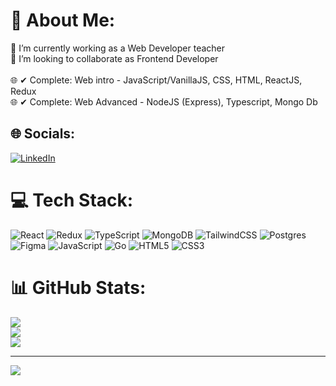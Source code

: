 # 💫 About Me:
🔭 I’m currently working as a Web Developer teacher<br>👯 I’m looking to collaborate as Frontend Developer<br><br> 🌐 ✔ Complete: Web intro - JavaScript/VanillaJS, CSS, HTML, ReactJS, Redux<br> 🌐 ✔ Complete: Web Advanced - NodeJS (Express), Typescript, Mongo Db


## 🌐 Socials:
[![LinkedIn](https://img.shields.io/badge/LinkedIn-%230077B5.svg?logo=linkedin&logoColor=white)](linkedin.com/in/dastansmagulov) 

# 💻 Tech Stack:
![React](https://img.shields.io/badge/react-%2320232a.svg?style=for-the-badge&logo=react&logoColor=%2361DAFB) ![Redux](https://img.shields.io/badge/redux-%23593d88.svg?style=for-the-badge&logo=redux&logoColor=white) ![TypeScript](https://img.shields.io/badge/typescript-%23007ACC.svg?style=for-the-badge&logo=typescript&logoColor=white) ![MongoDB](https://img.shields.io/badge/MongoDB-%234ea94b.svg?style=for-the-badge&logo=mongodb&logoColor=white) ![TailwindCSS](https://img.shields.io/badge/tailwindcss-%2338B2AC.svg?style=for-the-badge&logo=tailwind-css&logoColor=white) ![Postgres](https://img.shields.io/badge/postgres-%23316192.svg?style=for-the-badge&logo=postgresql&logoColor=white) 	![Figma](https://img.shields.io/badge/figma-%23F24E1E.svg?style=for-the-badge&logo=figma&logoColor=white) ![JavaScript](https://img.shields.io/badge/javascript-%23323330.svg?style=for-the-badge&logo=javascript&logoColor=%23F7DF1E) ![Go](https://img.shields.io/badge/go-%2300ADD8.svg?style=for-the-badge&logo=go&logoColor=white) ![HTML5](https://img.shields.io/badge/html5-%23E34F26.svg?style=for-the-badge&logo=html5&logoColor=white) ![CSS3](https://img.shields.io/badge/css3-%231572B6.svg?style=for-the-badge&logo=css3&logoColor=white)
# 📊 GitHub Stats:
![](https://github-readme-stats.vercel.app/api?username=DastanSmagulov&theme=dark&hide_border=false&include_all_commits=false&count_private=false)<br/>
![](https://github-readme-streak-stats.herokuapp.com/?user=DastanSmagulov&theme=dark&hide_border=false)<br/>
![](https://github-readme-stats.vercel.app/api/top-langs/?username=DastanSmagulov&theme=dark&hide_border=false&include_all_commits=false&count_private=false&layout=compact)

---
[![](https://visitcount.itsvg.in/api?id=DastanSmagulov&icon=0&color=0)](https://visitcount.itsvg.in)

<!-- Proudly created with GPRM ( https://gprm.itsvg.in ) -->
